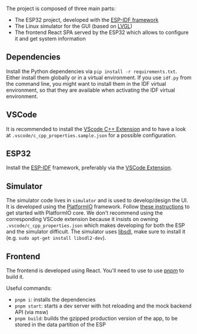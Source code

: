 The project is composed of three main parts:

-   The ESP32 project, developed with the [ESP-IDF framework](https://docs.espressif.com/projects/esp-idf/en/latest/esp32/get-started/)
-   The Linux simulator for the GUI (based on [LVGL](https://lvgl.io/))
-   The frontend React SPA served by the ESP32 which allows to configure it and get system information

## Dependencies

Install the Python dependencies via `pip install -r requirements.txt`.
Either install them globally or in a virtual environment. If you use `idf.py` from the command line, you might want to install them
in the IDF virtual environment, so that they are available when activating the IDF virtual environment.

## VSCode
It is recommended to install the [VScode C++ Extension](https://marketplace.visualstudio.com/items?itemName=ms-vscode.cpptools) and to have a look at `.vscode/c_cpp_properties.sample.json` for a possible configuration.

## ESP32

Install the [ESP-IDF](https://docs.espressif.com/projects/esp-idf/en/latest/esp32/get-started/) framework, preferably via the [VSCode Extension](https://github.com/espressif/vscode-esp-idf-extension/blob/master/docs/tutorial/install.md).

## Simulator

The simulator code lives in `simulator` and is used to develop/design the UI.
It is developed using the [PlatformIO](https://platformio.org/) framework.
Follow [these instructions](https://platformio.org/install/cli) to get started with PlatformIO core.
We don't recommend using the corresponding VSCode extension because it insists on owning `.vscode/c_cpp_properties.json` which makes developing for both the ESP and the simulator difficult.
The simulator uses [libsdl](https://github.com/libsdl-org/SDL), make sure to install it (e.g. `sudo apt-get install libsdl2-dev`).

## Frontend

The frontend is developed using React.
You'll need to use to use [pnpm](https://pnpm.io/) to build it.

Useful commands:

-   `pnpm i`: installs the dependencies
-   `pnpm start`: starts a dev server with hot reloading and the mock backend API (via msw)
-   `pnpm build`: builds the gzipped production version of the app, to be stored in the data partition of the ESP
